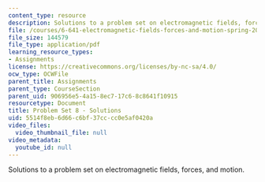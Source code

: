 ```yaml
---
content_type: resource
description: Solutions to a problem set on electromagnetic fields, forces, and motion.
file: /courses/6-641-electromagnetic-fields-forces-and-motion-spring-2005/5514f8eb6d66c6bf37cccc0e5af0420a_05_ps08_sol.pdf
file_size: 144579
file_type: application/pdf
learning_resource_types:
- Assignments
license: https://creativecommons.org/licenses/by-nc-sa/4.0/
ocw_type: OCWFile
parent_title: Assignments
parent_type: CourseSection
parent_uid: 906956e5-4a15-8ec7-17c6-8c8641f10915
resourcetype: Document
title: Problem Set 8 - Solutions
uid: 5514f8eb-6d66-c6bf-37cc-cc0e5af0420a
video_files:
  video_thumbnail_file: null
video_metadata:
  youtube_id: null
---
```

Solutions to a problem set on electromagnetic fields, forces, and motion.
